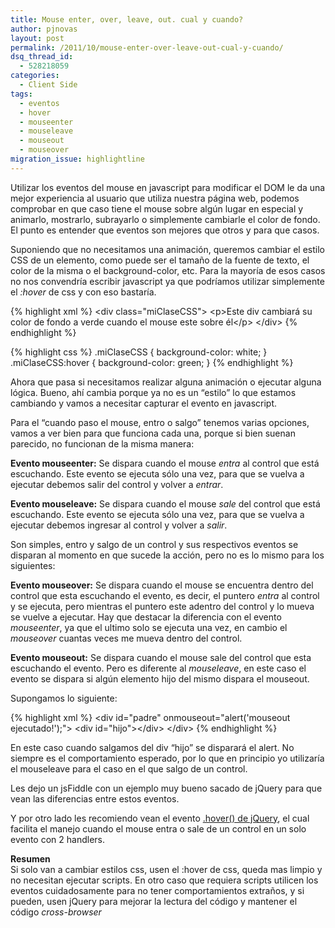 ```yaml
---
title: Mouse enter, over, leave, out. cual y cuando?
author: pjnovas
layout: post
permalink: /2011/10/mouse-enter-over-leave-out-cual-y-cuando/
dsq_thread_id:
  - 528218059
categories:
  - Client Side
tags:
  - eventos
  - hover
  - mouseenter
  - mouseleave
  - mouseout
  - mouseover
migration_issue: highlightline
---
```

Utilizar los eventos del mouse en javascript para modificar el DOM le da una mejor experiencia al usuario que utiliza nuestra página web, podemos comprobar en que caso tiene el mouse sobre algún lugar en especial y animarlo, mostrarlo, subrayarlo o simplemente cambiarle el color de fondo. El punto es entender que eventos son mejores que otros y para que casos.

Suponiendo que no necesitamos una animación, queremos cambiar el estilo CSS de un elemento, como puede ser el tamaño de la fuente de texto, el color de la misma o el background-color, etc. Para la mayoría de esos casos no nos convendría escribir javascript ya que podríamos utilizar simplemente el *:hover* de css y con eso bastaría.

{% highlight xml %}
&lt;div class="miClaseCSS"&gt;
    &lt;p&gt;Este div cambiará su color de fondo a verde
             cuando el mouse este sobre él&lt;/p&gt;
&lt;/div&gt;
 {% endhighlight %}

<!--highlight:[5]-->
{% highlight css %}
.miClaseCSS
{
    background-color: white;
}
.miClaseCSS:hover
{
    background-color: green;
}
 {% endhighlight %}

Ahora que pasa si necesitamos realizar alguna animación o ejecutar alguna lógica. Bueno, ahí cambia porque ya no es un &#8220;estilo&#8221; lo que estamos cambiando y vamos a necesitar capturar el evento en javascript.  
<!--more-->

  
Para el &#8220;cuando paso el mouse, entro o salgo&#8221; tenemos varias opciones, vamos a ver bien para que funciona cada una, porque si bien suenan parecido, no funcionan de la misma manera:

**Evento mouseenter:** Se dispara cuando el mouse *entra* al control que está escuchando. Este evento se ejecuta sólo una vez, para que se vuelva a ejecutar debemos salir del control y volver a *entrar*.

**Evento mouseleave:** Se dispara cuando el mouse *sale* del control que está escuchando. Este evento se ejecuta sólo una vez, para que se vuelva a ejecutar debemos ingresar al control y volver a *salir*.

Son simples, entro y salgo de un control y sus respectivos eventos se disparan al momento en que sucede la acción, pero no es lo mismo para los siguientes:

**Evento mouseover:** Se dispara cuando el mouse se encuentra dentro del control que esta escuchando el evento, es decir, el puntero *entra* al control y se ejecuta, pero mientras el puntero este adentro del control y lo mueva se vuelve a ejecutar. Hay que destacar la diferencia con el evento *mouseenter*, ya que el ultimo solo se ejecuta una vez, en cambio el *mouseover* cuantas veces me mueva dentro del control.

**Evento mouseout:** Se dispara cuando el mouse sale del control que esta escuchando el evento. Pero es diferente al *mouseleave*, en este caso el evento se dispara si algún elemento hijo del mismo dispara el mouseout.

Supongamos lo siguiente:

{% highlight xml %}
&lt;div id="padre" onmouseout="alert('mouseout ejecutado!');"&gt;
   &lt;div id="hijo"&gt;&lt;/div&gt;
&lt;/div&gt;
 {% endhighlight %}

En este caso cuando salgamos del div &#8220;hijo&#8221; se disparará el alert. No siempre es el comportamiento esperado, por lo que en principio yo utilizaría el mouseleave para el caso en el que salgo de un control.

Les dejo un jsFiddle con un ejemplo muy bueno sacado de jQuery para que vean las diferencias entre estos eventos.



Y por otro lado les recomiendo vean el evento <a title=".hover() - jQuery" href="http://api.jquery.com/hover/" target="_blank">.hover() de jQuery</a>, el cual facilita el manejo cuando el mouse entra o sale de un control en un solo evento con 2 handlers.

**Resumen**  
Si solo van a cambiar estilos css, usen el :hover de css, queda mas limpio y no necesitan ejecutar scripts. En otro caso que requiera scripts utilicen los eventos cuidadosamente para no tener comportamientos extraños, y si pueden, usen jQuery para mejorar la lectura del código y mantener el código *cross-browser*